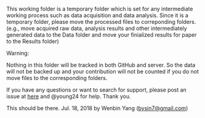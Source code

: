 This working folder is a temporary folder which is set for any intermediate working process such as data acquisition and data analysis. Since it is a temporary folder, please move the processed files to correponding folders. (e.g., move acquired raw data, analysis results and other intermediately generated data to the Data folder and move your finialized results for paper to the Results folder)

Warning:

Nothing in this folder will be tracked in both GitHub and server. So the data will not be backed up and your contribution will not be counted if you do not move files to the corresponding folders.

If you have any questions or want to search for support, please post an issue at [here](https://github.com/Wenlab/Template-Project-Repository/issues) and @young24 for help. Thank you.

This should be there.
Jul. 18, 2018 by Wenbin Yang (bysin7@gmail.com)
